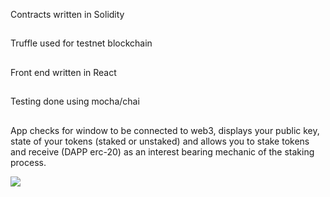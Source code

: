 Contracts written in Solidity
##
Truffle used for testnet blockchain
##
Front end written in React
##
Testing done using mocha/chai
##

App checks for window to be connected to web3, displays your public key, state of your tokens (staked or unstaked) and allows you to stake tokens and receive (DAPP erc-20) as an interest bearing mechanic of the staking process.

<img src="https://i.imgur.com/ytiJSwr.gif" />
